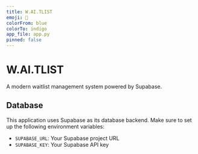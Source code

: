 ```yaml
---
title: W.AI.TLIST
emoji: 📃
colorFrom: blue
colorTo: indigo
app_file: app.py
pinned: false
---
```


# W.AI.TLIST

A modern waitlist management system powered by Supabase.

## Database

This application uses Supabase as its database backend. Make sure to set up the following environment variables:
- `SUPABASE_URL`: Your Supabase project URL
- `SUPABASE_KEY`: Your Supabase API key
